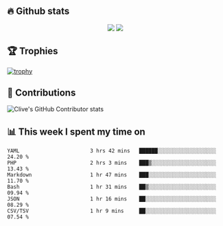 ## &#128293; Github stats

<!-- GitHub Readme Streak Stats - https://github.com/DenverCoder1/github-readme-streak-stats -->
<p align="center">

<picture>
  <source 
    srcset="https://github-readme-stats.vercel.app/api?username=clivewalkden&count_private=true&show_icons=true&theme=darcula"
    media="(prefers-color-scheme: dark)"
  />
  <source
    srcset="https://github-readme-stats.vercel.app/api?username=clivewalkden&count_private=true&show_icons=true&theme=calm"
    media="(prefers-color-scheme: light), (prefers-color-scheme: no-preference)"
  />
  <img src="https://github-readme-stats.vercel.app/api?username=clivewalkden&count_private=true&show_icons=true&theme=darcula" />
</picture>

<a href="https://git.io/streak-stats" target="_blank">
  <img src="http://github-readme-streak-stats.herokuapp.com?user=clivewalkden&theme=darcula&date_format=j%20M%5B%20Y%5D" />
</a>

</p>

## &#127942; Trophies
[![trophy](https://github-profile-trophy.vercel.app/?username=clivewalkden&theme=onedark)](https://github.com/clivewalkden/github-profile-trophy)

## &#129309; Contributions
![Clive's GitHub Contributor stats](https://github-contributor-stats.vercel.app/api?username=clivewalkden)

## &#128202; This week I spent my time on
<!--START_SECTION:waka-->

```text
YAML                       3 hrs 42 mins   ██████░░░░░░░░░░░░░░░░░░░   24.20 %
PHP                        2 hrs 3 mins    ███▒░░░░░░░░░░░░░░░░░░░░░   13.43 %
Markdown                   1 hr 47 mins    ███░░░░░░░░░░░░░░░░░░░░░░   11.70 %
Bash                       1 hr 31 mins    ██▒░░░░░░░░░░░░░░░░░░░░░░   09.94 %
JSON                       1 hr 16 mins    ██░░░░░░░░░░░░░░░░░░░░░░░   08.29 %
CSV/TSV                    1 hr 9 mins     ██░░░░░░░░░░░░░░░░░░░░░░░   07.54 %
```

<!--END_SECTION:waka-->
